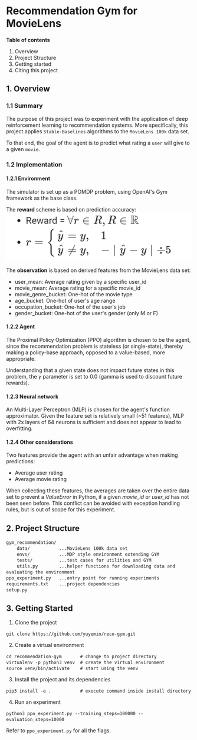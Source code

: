 # Recommendation Gym for MovieLens
**Table of contents**
1. Overview
2. Project Structure
3. Getting started
4. Citing this project


## 1. Overview

### 1.1 Summary
The purpose of this project was to experiment with the application
of deep reinforcement learning to recommendation systems.
More specifically, this project applies `Stable-Baselines`
algorithms to the `MovieLens 100k` data set.

To that end, the goal of the agent is to predict what rating 
a `user` will give to a given `movie`. 


### 1.2 Implementation

#### 1.2.1 Environment
The simulator is set up as a POMDP problem, using OpenAI's Gym framework
as the base class. 

The **reward** scheme is based on prediction accuracy:
![reward_function](gym_recommendation/envs/reward_function.PNG)

The **observation** is based on derived features from the MovieLens data set:
- user_mean:  Average rating given by a specific user_id
- movie_mean: Average rating for a specific movie_id
- movie_genre_bucket: One-hot of the movie type
- age_bucket: One-hot of user's age range
- occupation_bucket: One-hot of the user's job
- gender_bucket: One-hot of the user's gender (only M or F)

#### 1.2.2 Agent
The Proximal Policy Optimization (PPO) algorithm is chosen to be the agent, since the 
recommendation problem is stateless (or single-state), thereby making a policy-base approach, 
opposed to a value-based, more appropriate.

Understanding that a given state does not impact future states in this problem, 
the $\gamma$ parameter is set to $0.0$ (gamma is used to discount future rewards).

#### 1.2.3 Neural network
An Multi-Layer Perceptron (MLP) is chosen for the agent's function approximator. Given the 
feature set is relatively small (~51 features), MLP with 2x layers of 64 neurons is sufficient and
does not appear to lead to overfitting.

#### 1.2.4 Other considerations
Two features provide the agent with an unfair advantage when making predictions:
- Average user rating
- Average movie rating

When collecting these features, the averages are taken over the entire
data set to prevent a $ValueError$ in Python, if a given *movie_id* or
*user_id* has not been seen before. This conflict can be avoided with
exception handling rules, but is out of scope for this experiment.


## 2. Project Structure
```
gym_recommendation/
    data/           ...MovieLens 100k data set
    envs/           ...MDP style environment extending GYM
    tests/          ...test cases for utilities and GYM
    utils.py        ...helper functions for downloading data and evaluating the environment
ppo_experiment.py   ...entry point for running experiments
requirements.txt    ...project dependencies
setup.py            
```

## 3. Getting Started

1.  Clone the project 
```
git clone https://github.com/yuyemin/reco-gym.git
```
2.  Create a virtual environment 
```
cd recommendation-gym       # change to project directory
virtualenv -p python3 venv  # create the virtual environment
source venv/bin/activate    # start using the venv
```

3.  Install the project and its dependencies 
```
pip3 install -e .           # execute command inside install directory
```

4.  Run an experiment
```
python3 ppo_experiment.py --training_steps=100000 --evaluation_steps=10000
```
Refer to `ppo_experiment.py` for all the flags.

